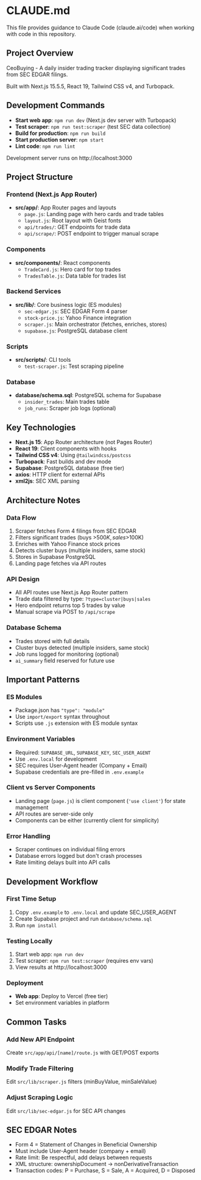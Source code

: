 # CLAUDE.md

This file provides guidance to Claude Code (claude.ai/code) when working with code in this repository.

## Project Overview

CeoBuying - A daily insider trading tracker displaying significant trades from SEC EDGAR filings.

Built with Next.js 15.5.5, React 19, Tailwind CSS v4, and Turbopack.

## Development Commands

- **Start web app**: `npm run dev` (Next.js dev server with Turbopack)
- **Test scraper**: `npm run test:scraper` (test SEC data collection)
- **Build for production**: `npm run build`
- **Start production server**: `npm start`
- **Lint code**: `npm run lint`

Development server runs on http://localhost:3000

## Project Structure

### Frontend (Next.js App Router)
- **src/app/**: App Router pages and layouts
  - `page.js`: Landing page with hero cards and trade tables
  - `layout.js`: Root layout with Geist fonts
  - `api/trades/`: GET endpoints for trade data
  - `api/scrape/`: POST endpoint to trigger manual scrape

### Components
- **src/components/**: React components
  - `TradeCard.js`: Hero card for top trades
  - `TradesTable.js`: Data table for trades list

### Backend Services
- **src/lib/**: Core business logic (ES modules)
  - `sec-edgar.js`: SEC EDGAR Form 4 parser
  - `stock-price.js`: Yahoo Finance integration
  - `scraper.js`: Main orchestrator (fetches, enriches, stores)
  - `supabase.js`: PostgreSQL database client

### Scripts
- **src/scripts/**: CLI tools
  - `test-scraper.js`: Test scraping pipeline

### Database
- **database/schema.sql**: PostgreSQL schema for Supabase
  - `insider_trades`: Main trades table
  - `job_runs`: Scraper job logs (optional)

## Key Technologies

- **Next.js 15**: App Router architecture (not Pages Router)
- **React 19**: Client components with hooks
- **Tailwind CSS v4**: Using `@tailwindcss/postcss`
- **Turbopack**: Fast builds and dev mode
- **Supabase**: PostgreSQL database (free tier)
- **axios**: HTTP client for external APIs
- **xml2js**: SEC XML parsing

## Architecture Notes

### Data Flow
1. Scraper fetches Form 4 filings from SEC EDGAR
2. Filters significant trades (buys >$500K, sales >$100K)
3. Enriches with Yahoo Finance stock prices
4. Detects cluster buys (multiple insiders, same stock)
5. Stores in Supabase PostgreSQL
6. Landing page fetches via API routes

### API Design
- All API routes use Next.js App Router pattern
- Trade data filtered by type: `?type=cluster|buys|sales`
- Hero endpoint returns top 5 trades by value
- Manual scrape via POST to `/api/scrape`

### Database Schema
- Trades stored with full details
- Cluster buys detected (multiple insiders, same stock)
- Job runs logged for monitoring (optional)
- `ai_summary` field reserved for future use

## Important Patterns

### ES Modules
- Package.json has `"type": "module"`
- Use `import/export` syntax throughout
- Scripts use `.js` extension with ES module syntax

### Environment Variables
- Required: `SUPABASE_URL`, `SUPABASE_KEY`, `SEC_USER_AGENT`
- Use `.env.local` for development
- SEC requires User-Agent header (Company + Email)
- Supabase credentials are pre-filled in `.env.example`

### Client vs Server Components
- Landing page (`page.js`) is client component (`'use client'`) for state management
- API routes are server-side only
- Components can be either (currently client for simplicity)

### Error Handling
- Scraper continues on individual filing errors
- Database errors logged but don't crash processes
- Rate limiting delays built into API calls

## Development Workflow

### First Time Setup
1. Copy `.env.example` to `.env.local` and update SEC_USER_AGENT
2. Create Supabase project and run `database/schema.sql`
3. Run `npm install`

### Testing Locally
1. Start web app: `npm run dev`
2. Test scraper: `npm run test:scraper` (requires env vars)
3. View results at http://localhost:3000

### Deployment
- **Web app**: Deploy to Vercel (free tier)
- Set environment variables in platform

## Common Tasks

### Add New API Endpoint
Create `src/app/api/[name]/route.js` with GET/POST exports

### Modify Trade Filtering
Edit `src/lib/scraper.js` filters (minBuyValue, minSaleValue)

### Adjust Scraping Logic
Edit `src/lib/sec-edgar.js` for SEC API changes

## SEC EDGAR Notes

- Form 4 = Statement of Changes in Beneficial Ownership
- Must include User-Agent header (company + email)
- Rate limit: Be respectful, add delays between requests
- XML structure: ownershipDocument → nonDerivativeTransaction
- Transaction codes: P = Purchase, S = Sale, A = Acquired, D = Disposed
